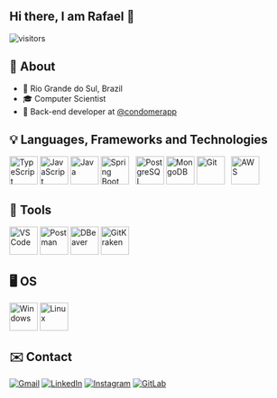 ## Hi there, I am Rafael 👋
![visitors](https://visitor-badge.laobi.icu/badge?page_id=rafaellcancian.rafaellcancian)

## 🌴 About
- 📌 Rio Grande do Sul, Brazil
- 🎓 Computer Scientist
- 💼 Back-end developer at <a href="https://www.instagram.com/condomerapp/">@condomerapp</a>

## 💡 Languages, Frameworks and Technologies
<p align="left">
  <a href="https://github.com/rafaellcancian"><img src="https://cdn.jsdelivr.net/gh/devicons/devicon/icons/typescript/typescript-original.svg" title="TypeScript" height="50" ></a>
  <a href="https://github.com/rafaellcancian"><img src="https://cdn.jsdelivr.net/gh/devicons/devicon/icons/javascript/javascript-original.svg" title="JavaScript" height="50" ></a>
  <a href="https://github.com/rafaellcancian"><img src="https://cdn.jsdelivr.net/gh/devicons/devicon/icons/java/java-original.svg" title="Java" height="50" ></a>
  <a href="https://github.com/rafaellcancian"><img src="https://cdn.jsdelivr.net/gh/devicons/devicon@latest/icons/spring/spring-original.svg" title="Spring Boot" height="50" ></a> &nbsp;
  <a href="https://github.com/rafaellcancian"><img src="https://cdn.jsdelivr.net/gh/devicons/devicon/icons/postgresql/postgresql-original.svg" title="PostgreSQL" height="50" ></a>
  <a href="https://github.com/rafaellcancian"><img src="https://cdn.jsdelivr.net/gh/devicons/devicon/icons/mongodb/mongodb-original.svg" title="MongoDB" height="50" ></a>
  <a href="https://github.com/rafaellcancian"><img src="https://cdn.jsdelivr.net/gh/devicons/devicon@latest/icons/git/git-original.svg" title="Git" height="50" ></a> &nbsp;
  <a href="https://github.com/rafaellcancian"><img src="https://cdn.jsdelivr.net/gh/devicons/devicon@latest/icons/amazonwebservices/amazonwebservices-plain-wordmark.svg" title="AWS" height="50" /></a>
</p>

## 🧰 Tools
<p align="left">
  <a href="https://github.com/rafaellcancian"><img src="https://cdn.jsdelivr.net/gh/devicons/devicon/icons/vscode/vscode-original.svg" title="VS Code" height="50" ></a>
  <a href="https://github.com/rafaellcancian"><img src="https://cdn.jsdelivr.net/gh/devicons/devicon@latest/icons/postman/postman-original.svg" title="Postman" height="50" ></a>
  <a href="https://github.com/rafaellcancian"><img src="https://cdn.jsdelivr.net/gh/devicons/devicon@latest/icons/dbeaver/dbeaver-original.svg" title="DBeaver" height="50" ></a>
  <a href="https://github.com/rafaellcancian"><img src="https://www.svgrepo.com/show/353784/gitkraken.svg" title="GitKraken" height="50" ></a>
</p>

## 🖥️ OS
<p align="left">
  <a href="https://github.com/rafaellcancian"><img src="https://cdn.jsdelivr.net/gh/devicons/devicon@latest/icons/windows11/windows11-original.svg" title="Windows" height="50" ></a>
  <a href="https://github.com/rafaellcancian"><img src="https://cdn.jsdelivr.net/gh/devicons/devicon@latest/icons/linux/linux-original.svg" title="Linux" height="50" ></a>
</p>

## ✉️ Contact
<p align="left">
  <a href="mailto:rafaellonderocancian@gmail.com"><img src="https://img.shields.io/badge/Gmail-D14836?style=for-the-badge&logo=gmail&logoColor=white" title="Gmail" ></a>
  <a href="https://www.linkedin.com/in/rafaellcancian/"><img src="https://img.shields.io/badge/LinkedIn-0077B5?style=for-the-badge&logo=linkedin&logoColor=white" title="LinkedIn" ></a>
  <a href="https://www.instagram.com/rafaellcancian"><img src="https://img.shields.io/badge/Instagram-E4405F?style=for-the-badge&logo=instagram&logoColor=white" title="Instagram" ></a>
  <a href="https://gitlab.com/rafaellcancian"><img src="https://img.shields.io/badge/GitLab-FCA326?style=for-the-badge&logo=gitlab&logoColor=white" title="GitLab" ></a>
</p>
